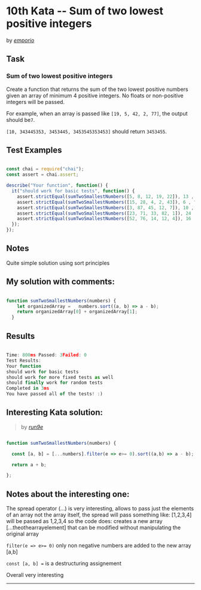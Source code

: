 # 10th Kata -- Sum of two lowest positive integers






by *[emporio](https://www.codewars.com/users/emporio)*


## Task

### Sum of two lowest positive integers


Create a function that returns the sum of the two lowest positive numbers given an array of minimum 4 positive integers. No floats or non-positive integers will be passed.

For example, when an array is passed like ```[19, 5, 42, 2, 77]```, the output should be```7```.

```[10, 343445353, 3453445, 3453545353453]``` should return ```3453455```.




## Test Examples

```js

const chai = require("chai");
const assert = chai.assert;

describe("Your function", function() {
  it("should work for basic tests", function() {
    assert.strictEqual(sumTwoSmallestNumbers([5, 8, 12, 19, 22]), 13 , "Sum should be 13");
    assert.strictEqual(sumTwoSmallestNumbers([15, 28, 4, 2, 43]), 6 , "Sum should be 6");
    assert.strictEqual(sumTwoSmallestNumbers([3, 87, 45, 12, 7]), 10 , "Sum should be 10");
    assert.strictEqual(sumTwoSmallestNumbers([23, 71, 33, 82, 1]), 24 , "Sum should be 24");
    assert.strictEqual(sumTwoSmallestNumbers([52, 76, 14, 12, 4]), 16 , "Sum should be 16");
  });
}); 

```


## Notes

Quite simple solution using sort principles

## My solution with comments:

```js

function sumTwoSmallestNumbers(numbers) {
    let organizedArray =   numbers.sort((a, b) => a - b);
    return organizedArray[0] + organizedArray[1];
  }

```


## Results

```js

Time: 800ms Passed: 3Failed: 0
Test Results:
Your function
should work for basic tests
should work for more fixed tests as well
should finally work for random tests
Completed in 3ms
You have passed all of the tests! :)
```

## Interesting Kata solution:
> by *[run9e](https://www.codewars.com/users/run9e)*

```js

function sumTwoSmallestNumbers(numbers) {

  const [a, b] = [...numbers].filter(e => e>= 0).sort((a,b) => a - b);

  return a + b;

};
```

## Notes about the interesting one:

The spread operator (...) is very interesting, allows to pass just the elements of an array not the array itself, the spread will pass something like:
[1,2,3,4] will be passed as 1,2,3,4 so the code does:
creates a new array [...theothearrayelement] that can be modified without manipulating the original array

```filter(e => e>= 0)``` only non negative numbers are added to the new array [a,b]

 ```const [a, b] =``` is a destructuring assignement

 Overall very interesting

---